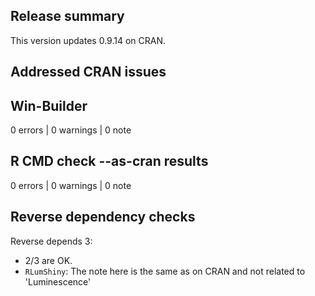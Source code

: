 ## Release summary

This version updates 0.9.14 on CRAN.

## Addressed CRAN issues

## Win-Builder

0 errors | 0 warnings | 0 note

## R CMD check --as-cran results

0 errors | 0 warnings | 0 note

## Reverse dependency checks

Reverse depends 3: 

* 2/3 are OK. 
* `RLumShiny`: The note here is the same as on CRAN and not related to 'Luminescence'
